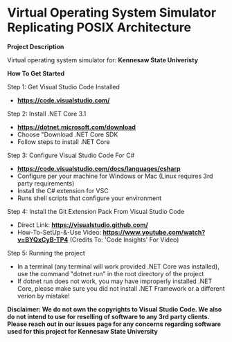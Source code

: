 # Virtual Operating System Simulator Replicating POSIX Architecture

**Project Description**

Virtual operating system simulator for: **Kennesaw State Univeristy**

**How To Get Started**

Step 1: Get Visual Studio Code Installed
- **https://code.visualstudio.com/**

Step 2: Install .NET Core 3.1
- **https://dotnet.microsoft.com/download**
- Choose "Download .NET Core SDK
- Follow steps to install .NET Core

Step 3: Configure Visual Studio Code For C#
- **https://code.visualstudio.com/docs/languages/csharp**
- Configure per your machine for Windows or Mac (Linux requires 3rd party requirements)
- Install the C# extension for VSC
- Runs shell scripts that configure your environment

Step 4: Install the Git Extension Pack From Visual Studio Code
- Direct Link: **https://visualstudio.github.com/**
- How-To-SetUp-&-Use Video: **https://www.youtube.com/watch?v=BYQxCyB-TP4** (Credits To: 'Code Insights' For Video)

Step 5: Running the project
- In a terminal (any terminal will work provided .NET Core was installed), use the command "dotnet run" in the root directory of the project
- If dotnet run does not work, you may have improperly installed .NET Core, please make sure you did not install .NET Framework or a different verion by mistake!

**Disclaimer: We do not own the copyrights to Visual Studio Code. We also do not intend to use for reselling of software to any 3rd party clients. Please reach out in our issues page for any concerns regarding software used for this project for Kennesaw State University**
